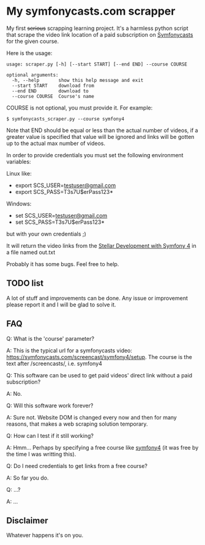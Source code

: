 # My symfonycasts.com scrapper

My first <del>serious</del> scrapping learning project. It's a harmless python script that scrape 
the video link location of a paid subscription on [Symfonycasts](https://symfonycasts.com/) for the given course.

Here is the usage:
```
usage: scraper.py [-h] [--start START] [--end END] --course COURSE

optional arguments:
  -h, --help       show this help message and exit
  --start START    download from
  --end END        download to
  --course COURSE  Course's name
```  
COURSE is not optional, you must provide it. For example:

```
$ symfonycasts_scraper.py --course symfony4
```

Note that END should be equal or less than the actual number of videos, 
if a greater value is specified that value will be ignored and links will be gotten 
up to the actual max number of videos. 

In order to provide credentials you must set the following environment variables:

Linux like:
* export SCS_USER=testuser@gmail.com
* export SCS_PASS=T3s7U$erPass123*

Windows:
* set SCS_USER=testuser@gmail.com
* set SCS_PASS=T3s7U$erPass123*

but with your own credentials ;)

It will return the video links from the 
[Stellar Development with Symfony 4](https://symfonycasts.com/screencast/symfony)
in a file named out.txt

Probably it has some bugs. Feel free to help.


## TODO list 

A lot of stuff and improvements can be done. Any issue or improvement please report 
it and I will be glad to solve it.


## FAQ
Q: What is the 'course' parameter?

A: This is the typical url for a symfonycasts video: https://symfonycasts.com/screencast/symfony4/setup.
The course is the text after /screencasts/, i.e. symfony4

Q: This software can be used to get paid videos' direct link without a paid subscription?

A: No.

Q: Will this software work forever?

A: Sure not. Website DOM is changed every now and then for many reasons, 
that makes a web scraping solution temporary.

Q: How can I test if it still working?

A: Hmm... Perhaps by specifying a free course like [symfony4](https://symfonycasts.com/screencast/symfony4) 
(it was free by the time I was writting this).

Q: Do I need credentials to get links from a free course?

A: So far you do.

Q: ...?

A: ...


## Disclaimer
Whatever happens it's on you.


